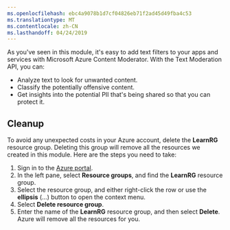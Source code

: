 ```yaml
---
ms.openlocfilehash: ebc4a9078b1d7cf04826eb71f2ad45d49fba4c53
ms.translationtype: MT
ms.contentlocale: zh-CN
ms.lasthandoff: 04/24/2019
---
```

As you've seen in this module, it's easy to add text filters to your apps and services with Microsoft Azure Content Moderator. With the Text Moderation API, you can:

- Analyze text to look for unwanted content.
- Classify the potentially offensive content.
- Get insights into the potential PII that's being shared so that you can protect it.

## <a name="cleanup"></a>Cleanup

To avoid any unexpected costs in your Azure account, delete the **LearnRG** resource group. Deleting this group will remove all the resources we created in this module. Here are the steps you need to take:

1. Sign in to the [Azure portal](https://portal.azure.com?azure-portal=true).
1. In the left pane, select **Resource groups**, and find the **LearnRG** resource group.
1. Select the resource group, and either right-click the row or use the **ellipsis** (...) button to open the context menu.
1. Select **Delete resource group**.
1. Enter the name of the **LearnRG** resource group, and then select **Delete**. Azure will remove all the resources for you.